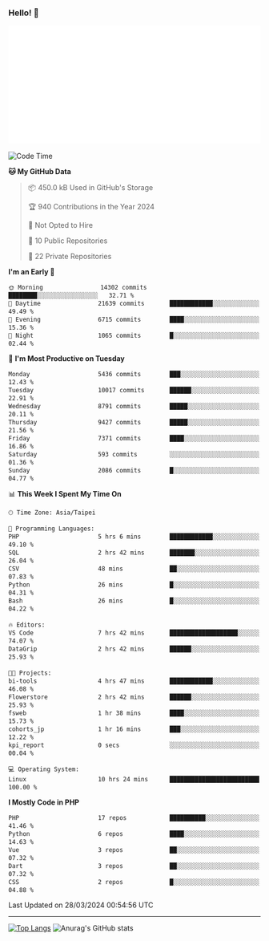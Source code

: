 ### Hello! 👋

![Metrics](/metrics.classic.svg)

<!--START_SECTION:waka-->
![Code Time](http://img.shields.io/badge/Code%20Time-1%2C269%20hrs%209%20mins-blue)

**🐱 My GitHub Data** 

> 📦 450.0 kB Used in GitHub's Storage 
 > 
> 🏆 940 Contributions in the Year 2024
 > 
> 🚫 Not Opted to Hire
 > 
> 📜 10 Public Repositories 
 > 
> 🔑 22 Private Repositories 
 > 
**I'm an Early 🐤** 

```text
🌞 Morning                14302 commits       ████████░░░░░░░░░░░░░░░░░   32.71 % 
🌆 Daytime                21639 commits       ████████████░░░░░░░░░░░░░   49.49 % 
🌃 Evening                6715 commits        ████░░░░░░░░░░░░░░░░░░░░░   15.36 % 
🌙 Night                  1065 commits        █░░░░░░░░░░░░░░░░░░░░░░░░   02.44 % 
```
📅 **I'm Most Productive on Tuesday** 

```text
Monday                   5436 commits        ███░░░░░░░░░░░░░░░░░░░░░░   12.43 % 
Tuesday                  10017 commits       ██████░░░░░░░░░░░░░░░░░░░   22.91 % 
Wednesday                8791 commits        █████░░░░░░░░░░░░░░░░░░░░   20.11 % 
Thursday                 9427 commits        █████░░░░░░░░░░░░░░░░░░░░   21.56 % 
Friday                   7371 commits        ████░░░░░░░░░░░░░░░░░░░░░   16.86 % 
Saturday                 593 commits         ░░░░░░░░░░░░░░░░░░░░░░░░░   01.36 % 
Sunday                   2086 commits        █░░░░░░░░░░░░░░░░░░░░░░░░   04.77 % 
```


📊 **This Week I Spent My Time On** 

```text
🕑︎ Time Zone: Asia/Taipei

💬 Programming Languages: 
PHP                      5 hrs 6 mins        ████████████░░░░░░░░░░░░░   49.10 % 
SQL                      2 hrs 42 mins       ███████░░░░░░░░░░░░░░░░░░   26.04 % 
CSV                      48 mins             ██░░░░░░░░░░░░░░░░░░░░░░░   07.83 % 
Python                   26 mins             █░░░░░░░░░░░░░░░░░░░░░░░░   04.31 % 
Bash                     26 mins             █░░░░░░░░░░░░░░░░░░░░░░░░   04.22 % 

🔥 Editors: 
VS Code                  7 hrs 42 mins       ███████████████████░░░░░░   74.07 % 
DataGrip                 2 hrs 42 mins       ██████░░░░░░░░░░░░░░░░░░░   25.93 % 

🐱‍💻 Projects: 
bi-tools                 4 hrs 47 mins       ████████████░░░░░░░░░░░░░   46.08 % 
Flowerstore              2 hrs 42 mins       ██████░░░░░░░░░░░░░░░░░░░   25.93 % 
fsweb                    1 hr 38 mins        ████░░░░░░░░░░░░░░░░░░░░░   15.73 % 
cohorts_jp               1 hr 16 mins        ███░░░░░░░░░░░░░░░░░░░░░░   12.22 % 
kpi_report               0 secs              ░░░░░░░░░░░░░░░░░░░░░░░░░   00.04 % 

💻 Operating System: 
Linux                    10 hrs 24 mins      █████████████████████████   100.00 % 
```

**I Mostly Code in PHP** 

```text
PHP                      17 repos            ██████████░░░░░░░░░░░░░░░   41.46 % 
Python                   6 repos             ████░░░░░░░░░░░░░░░░░░░░░   14.63 % 
Vue                      3 repos             ██░░░░░░░░░░░░░░░░░░░░░░░   07.32 % 
Dart                     3 repos             ██░░░░░░░░░░░░░░░░░░░░░░░   07.32 % 
CSS                      2 repos             █░░░░░░░░░░░░░░░░░░░░░░░░   04.88 % 
```




 Last Updated on 28/03/2024 00:54:56 UTC
<!--END_SECTION:waka-->

<hr>

<span style="display:inline-block">[![Top Langs](https://github-readme-stats.vercel.app/api/top-langs/?username=maureendadap&layout=compact&theme=transparent)](https://github.com/anuraghazra/github-readme-stats)</span>
<span style="display:inline-block">![Anurag's GitHub stats](https://github-readme-stats.vercel.app/api?username=maureendadap&show_icons=true&theme=transparent&count_private=true)</span>

<!--
**MaureenDadap/maureendadap** is a ✨ _special_ ✨ repository because its `README.md` (this file) appears on your GitHub profile.

Here are some ideas to get you started:

- 🔭 I’m currently working on ...
- 🌱 I’m currently learning ...
- 👯 I’m looking to collaborate on ...
- 🤔 I’m looking for help with ...
- 💬 Ask me about ...
- 📫 How to reach me: ...
- 😄 Pronouns: ...
- ⚡ Fun fact: ...
-->
